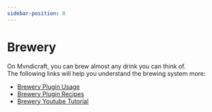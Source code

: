 ```yaml
---
sidebar-position: 8
---
```


# Brewery

On Mvndicraft, you can brew almost any drink you can think of. <br/>
The following links will help you understand the brewing system more: <br/>
- [Brewery Plugin Usage](https://github.com/DieReicheErethons/Brewery/wiki/Usage)
- [Brewery Plugin Recipes](https://github.com/DieReicheErethons/Brewery/wiki/Recipes)
- [Brewery Youtube Tutorial](https://youtu.be/pRmT3QrYdgg)

